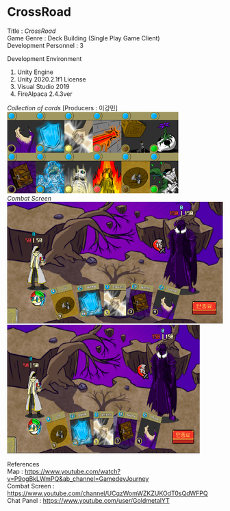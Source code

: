 # CrossRoad

Title : 
_CrossRoad_    
Game Genre : Deck Building (Single Play Game Client)   
Development Personnel : 3    

Development Environment  
1. Unity Engine  
2. Unity 2020.2.1f1 License  
3. Visual Studio 2019
4. FireAlpaca 2.4.3ver 
      

*Collection of cards* [Producers : 이강민]  
![CardCollection](https://github.com/Q-holi/CrossRoad/blob/master/img/Collection%20of%20cards.png)  
*Combat Screen*  
![Combat Screen](https://github.com/Q-holi/CrossRoad/blob/master/img/Combat%20Screen.PNG)    
<img src="https://github.com/Q-holi/CrossRoad/blob/master/img/Combat%20Screen.PNG" width="450px" height="300px" title="px(픽셀) 크기 설정" alt="RubberDuck"></img>

  
References  
Map : <https://www.youtube.com/watch?v=P9ogBkLWmPQ&ab_channel=GamedevJourney>  
Combat Screen : <https://www.youtube.com/channel/UCqzWomWZKZUKOdT0sQdWFPQ>  
Chat Panel : <https://www.youtube.com/user/GoldmetalYT>  
